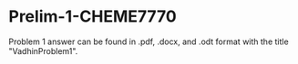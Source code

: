 # Prelim-1-CHEME7770
Problem 1 answer can be found in .pdf, .docx, and .odt format with the title "VadhinProblem1".
